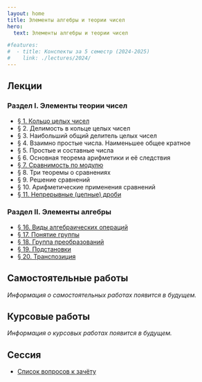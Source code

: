 ```yaml
---
layout: home
title: Элементы алгебры и теории чисел
hero:
  text: Элементы алгебры и теории чисел

#features:
#  - title: Конспекты за 5 семестр (2024-2025)
#    link: ./lectures/2024/
---
```


## Лекции

### Раздел I. Элементы теории чисел

* [§ 1. Кольцо целых чисел](./lectures/2024/01/)
* § 2. Делимость в кольце целых чисел
* § 3. Наибольший общий делитель целых чисел
* § 4. Взаимно простые числа. Наименьшее общее кратное
* § 5. Простые и составные числа
* § 6. Основная теорема арифметики и её следствия
* [§ 7. Сравнимость по модулю](./lectures/2024/07/)
* § 8. Три теоремы о сравнениях
* § 9. Решение сравнений
* § 10. Арифметические применения сравнений
* [§ 11. Непрерывные (цепные) дроби](./lectures/2024/11/)

### Раздел II. Элементы алгебры

* [§ 16. Виды алгебраических операций](./lectures/2024/16/)
* [§ 17. Понятие группы](./lectures/2024/17/)
* [§ 18. Группа преобразований](./lectures/2024/18/)
* [§ 19. Подстановки](./lectures/2024/19/)
* [§ 20. Транспозиция](./lectures/2024/20/)

## Самостоятельные работы
*Информация о самостоятельных работах появится в будущем.*

## Курсовые работы
*Информация о курсовых работах появится в будущем.*

## Сессия

* [Список вопросов к зачёту](./exams/credit/)